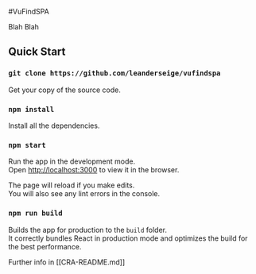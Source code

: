#VuFindSPA

Blah Blah

## Quick Start

### `git clone https://github.com/leanderseige/vufindspa`

Get your copy of the source code.

### `npm install`

Install all the dependencies.

### `npm start`

Run the app in the development mode.<br />
Open [http://localhost:3000](http://localhost:3000) to view it in the browser.

The page will reload if you make edits.<br />
You will also see any lint errors in the console.

### `npm run build`

Builds the app for production to the `build` folder.<br />
It correctly bundles React in production mode and optimizes the build for the best performance.

Further info in [[CRA-README.md]]
